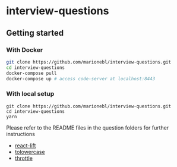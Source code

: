 # interview-questions

## Getting started

### With Docker

```sh
git clone https://github.com/marionebl/interview-questions.git
cd interview-questions
docker-compose pull
docker-compose up # access code-server at localhost:8443
```

### With local setup

```
git clone https://github.com/marionebl/interview-questions.git
cd interview-questions
yarn
```

Please refer to the README files in the question folders for further instructions

* [react-lift](./react-lift/README.md) 
* [tolowercase](./tolowercase/README.md)
* [throttle](./throttle/README.md)
